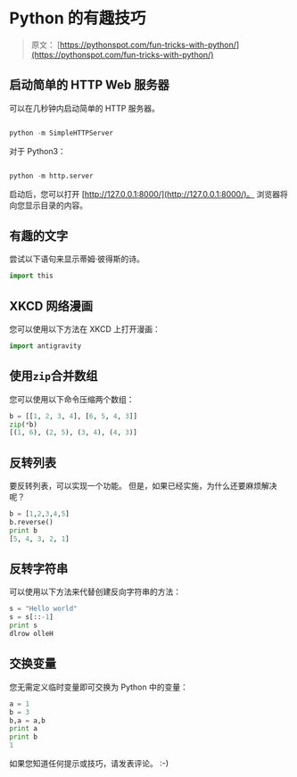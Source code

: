 # Python 的有趣技巧

> 原文： [https://pythonspot.com/fun-tricks-with-python/](https://pythonspot.com/fun-tricks-with-python/)

## 启动简单的 HTTP Web 服务器

可以在几秒钟内启动简单的 HTTP 服务器。

```py

python -m SimpleHTTPServer

```

对于 Python3：

```py

python -m http.server

```

启动后，您可以打开 [http://127.0.0.1:8000/](http://127.0.0.1:8000/)。 浏览器将向您显示目录的内容。

## 有趣的文字

尝试以下语句来显示蒂姆·彼得斯的诗。

```py
import this

```

## XKCD 网络漫画

您可以使用以下方法在 XKCD 上打开漫画：

```py
import antigravity

```

## 使用`zip`合并数组

您可以使用以下命令压缩两个数组：

```py
b = [[1, 2, 3, 4], [6, 5, 4, 3]]
zip(*b)
[(1, 6), (2, 5), (3, 4), (4, 3)]

```

## 反转列表

要反转列表，可以实现一个功能。 但是，如果已经实施，为什么还要麻烦解决呢？

```py
b = [1,2,3,4,5]
b.reverse()
print b
[5, 4, 3, 2, 1]

```

## 反转字符串

可以使用以下方法来代替创建反向字符串的方法：

```py
s = "Hello world"
s = s[::-1]
print s
dlrow olleH

```

## 交换变量

您无需定义临时变量即可交换为 Python 中的变量：

```py
a = 1
b = 3
b,a = a,b
print a
print b
1

```

如果您知道任何提示或技巧，请发表评论。 :-)